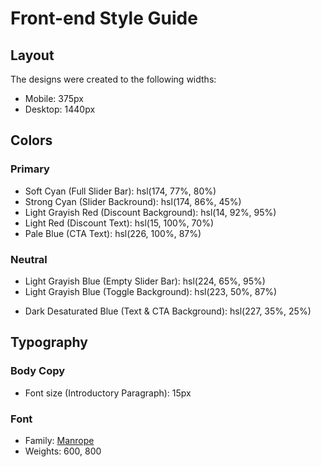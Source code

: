 # Front-end Style Guide

## Layout

The designs were created to the following widths:

- Mobile: 375px
- Desktop: 1440px

## Colors

### Primary

- Soft Cyan (Full Slider Bar): hsl(174, 77%, 80%)
- Strong Cyan (Slider Backround): hsl(174, 86%, 45%)
- Light Grayish Red (Discount Background): hsl(14, 92%, 95%)
- Light Red (Discount Text): hsl(15, 100%, 70%)
- Pale Blue (CTA Text): hsl(226, 100%, 87%)

### Neutral

<!-- - White (Pricing Component Background): hsl (0, 0%, 100%) -->
<!-- - Very Pale Blue (Main Background): hsl(230, 100%, 99%) -->
- Light Grayish Blue (Empty Slider Bar): hsl(224, 65%, 95%)
- Light Grayish Blue (Toggle Background): hsl(223, 50%, 87%)
<!-- - Grayish Blue (Text): hsl(225, 20%, 60%) -->
- Dark Desaturated Blue (Text & CTA Background): hsl(227, 35%, 25%)

## Typography

### Body Copy

- Font size (Introductory Paragraph): 15px

### Font

- Family: [Manrope](https://fonts.google.com/specimen/Manrope)
- Weights: 600, 800
